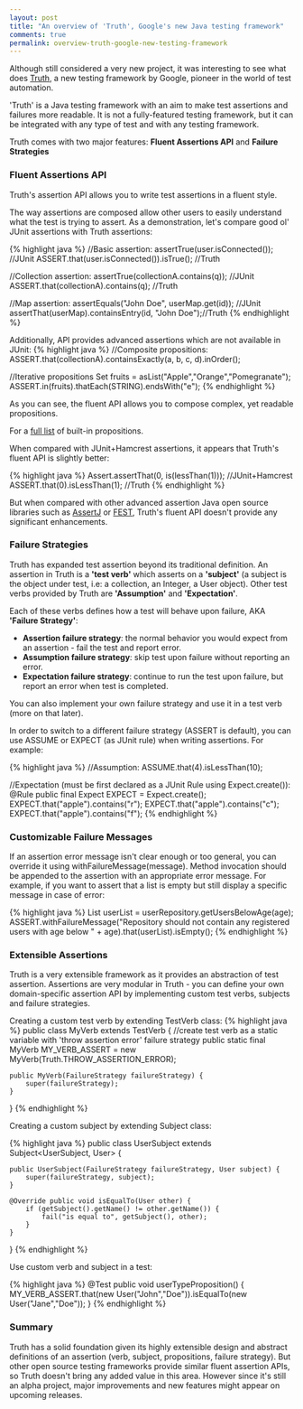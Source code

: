 ```yaml
---
layout: post
title: "An overview of 'Truth', Google's new Java testing framework"
comments: true
permalink: overview-truth-google-new-testing-framework
---
```

Although still considered a very new project, it was interesting to see what does [Truth](https://google.github.io/truth/), a new testing framework by Google, pioneer in the world of test automation.

'Truth' is a Java testing framework with an aim to make test assertions and failures more readable.
It is not a fully-featured testing framework, but it can be integrated with any type of test and with any testing framework.

Truth comes with two major features: __Fluent Assertions API__ and __Failure Strategies__

### Fluent Assertions API

Truth's assertion API allows you to write test assertions in a fluent style.

The way assertions are composed allow other users to easily understand what the test is trying to assert.
As a demonstration, let's compare good ol' JUnit assertions with Truth assertions:

{% highlight java %}
//Basic assertion:
assertTrue(user.isConnected()); //JUnit 
ASSERT.that(user.isConnected()).isTrue(); //Truth

//Collection assertion:
assertTrue(collectionA.contains(q)); //JUnit 
ASSERT.that(collectionA).contains(q); //Truth

//Map assertion:
assertEquals("John Doe", userMap.get(id)); //JUnit 
assertThat(userMap).containsEntry(id, "John Doe");//Truth
{% endhighlight %}

Additionally, API provides advanced assertions which are not available in JUnit:
{% highlight java %}
//Composite propositions:
ASSERT.that(collectionA).containsExactly(a, b, c, d).inOrder();

//Iterative propositions
Set<String> fruits = asList("Apple","Orange","Pomegranate");
ASSERT.in(fruits).thatEach(STRING).endsWith("e");
{% endhighlight %}

As you can see, the fluent API allows you to compose complex, yet readable propositions.

For a [full list](http://google.github.io/truth/usage/#built-in-propositions) of built-in propositions.

When compared with JUnit+Hamcrest assertions, it appears that Truth's fluent API is slightly better:

{% highlight java %}
Assert.assertThat(0, is(lessThan(1))); //JUnit+Hamcrest
ASSERT.that(0).isLessThan(1); //Truth
{% endhighlight %}

But when compared with other advanced assertion Java open source libraries such as [AssertJ](http://joel-costigliola.github.io/assertj/) or [FEST](https://code.google.com/p/fest/), Truth's fluent API doesn't provide any significant enhancements.

### Failure Strategies

Truth has expanded test assertion beyond its traditional definition. An assertion in Truth is a __'test verb'__ which asserts on a __'subject'__ (a subject is the object under test, i.e: a collection, an Integer, a User object).
Other test verbs provided by Truth are __'Assumption'__ and __'Expectation'__. 

Each of these verbs defines how a test will behave upon failure, AKA __'Failure Strategy'__:

  - __Assertion failure strategy__: the normal behavior you would expect from an assertion - fail the test and report error.
  - __Assumption failure strategy__: skip test upon failure without reporting an error.
  - __Expectation failure strategy__: continue to run the test upon failure, but report an error when test is completed.

You can also implement your own failure strategy and use it in a test verb (more on that later).

In order to switch to a different failure strategy (ASSERT is default), you can use ASSUME or EXPECT (as JUnit rule) when writing assertions. For example:

{% highlight java %}
//Assumption:
ASSUME.that(4).isLessThan(10);

//Expectation (must be first declared as a JUnit Rule using Expect.create()):
@Rule public final Expect EXPECT = Expect.create();
EXPECT.that("apple").contains("r");
EXPECT.that("apple").contains("c");
EXPECT.that("apple").contains("f");
{% endhighlight %}

### Customizable Failure Messages

If an assertion error message isn't clear enough or too general, you can override it using withFailureMessage(message). Method invocation should be appended to the assertion with an appropriate error message. For example, if you want to assert that a list is empty but still display a specific message in case of error:

{% highlight java %}
List<User> userList = userRepository.getUsersBelowAge(age);
ASSERT.withFailureMessage("Repository should not contain any registered users with age below " + age).that(userList).isEmpty();
{% endhighlight %}

### Extensible Assertions

Truth is a very extensible framework as it provides an abstraction of test assertion.
Assertions are very modular in Truth -  you can define your own domain-specific assertion API by implementing custom test verbs, subjects and failure strategies. 


Creating a custom test verb by extending TestVerb class:
{% highlight java %}
public class MyVerb extends TestVerb {
    //create test verb as a static variable with 'throw assertion error' failure strategy
    public static final MyVerb MY_VERB_ASSERT = new MyVerb(Truth.THROW_ASSERTION_ERROR);

    public MyVerb(FailureStrategy failureStrategy) {
        super(failureStrategy);
    }
}
{% endhighlight %}

Creating a custom subject by extending Subject class:

{% highlight java %}
public class UserSubject extends Subject<UserSubject, User> {

    public UserSubject(FailureStrategy failureStrategy, User subject) {
        super(failureStrategy, subject);
    }

    @Override public void isEqualTo(User other) {
        if (getSubject().getName() != other.getName()) {
            fail("is equal to", getSubject(), other);
        }
    }
}
{% endhighlight %}

Use custom verb and subject in a test:

{% highlight java %}
@Test public void userTypeProposition() {
    MY_VERB_ASSERT.that(new User("John","Doe")).isEqualTo(new User("Jane","Doe"));
}
{% endhighlight %}

### Summary

Truth has a solid foundation given its highly extensible design and abstract definitions of an assertion (verb, subject, propositions, failure strategy).
But other open source testing frameworks provide similar fluent assertion APIs, so Truth doesn't bring any added value in this area.
However since it's still an alpha project, major improvements and new features might appear on upcoming releases.

